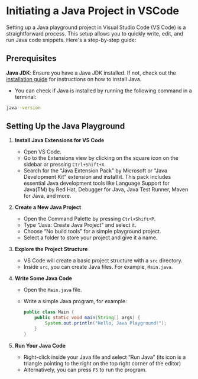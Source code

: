 # Initiating a Java Project in VSCode

Setting up a Java playground project in Visual Studio Code (VS Code) is a straightforward process. This setup allows you to quickly write, edit, and run Java code snippets. Here's a step-by-step guide:

## Prerequisites

**Java JDK**: Ensure you have a Java JDK installed. If not, check out the [installation guide](./00-installation.md) for instructions on how to install Java.

- You can check if Java is installed by running the following command in a terminal:

```bash
java -version
```

## Setting Up the Java Playground

1. **Install Java Extensions for VS Code**
   - Open VS Code.
   - Go to the Extensions view by clicking on the square icon on the sidebar or pressing `Ctrl+Shift+X`.
   - Search for the “Java Extension Pack” by Microsoft or "Java Development Kit" extension and install it. This pack includes essential Java development tools like Language Support for Java(TM) by Red Hat, Debugger for Java, Java Test Runner, Maven for Java, and more.

2. **Create a New Java Project**
   - Open the Command Palette by pressing `Ctrl+Shift+P`.
   - Type “Java: Create Java Project” and select it.
   - Choose “No build tools” for a simple playground project.
   - Select a folder to store your project and give it a name.

3. **Explore the Project Structure**
   - VS Code will create a basic project structure with a `src` directory.
   - Inside `src`, you can create Java files. For example, `Main.java`.

4. **Write Some Java Code**
   - Open the `Main.java` file.
   - Write a simple Java program, for example:

     ```java
     public class Main {
         public static void main(String[] args) {
             System.out.println("Hello, Java Playground!");
         }
     }
     ```

5. **Run Your Java Code**
   - Right-click inside your Java file and select “Run Java” (its icon is a triangle pointing to the right on the top right corner of the editor)
   - Alternatively, you can press `F5` to run the program.
